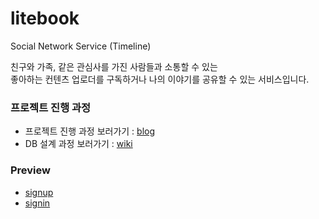 # litebook
Social Network Service (Timeline)    

친구와 가족, 같은 관심사를 가진 사람들과 소통할 수 있는     
좋아하는 컨텐츠 업로더를 구독하거나 나의 이야기를 공유할 수 있는 서비스입니다.     

### 프로젝트 진행 과정   
- 프로젝트 진행 과정 보러가기 : [blog](https://hyerin6.github.io/tags/#litebook)       
- DB 설계 과정 보러가기 : [wiki](https://github.com/hyerin6/litebook/wiki/DB-%EC%84%A4%EA%B3%84)      

### Preview   
- [signup](http://20.41.76.24:8080/users/signup)   
- [signin](http://20.41.76.24:8080/users/signin)  
